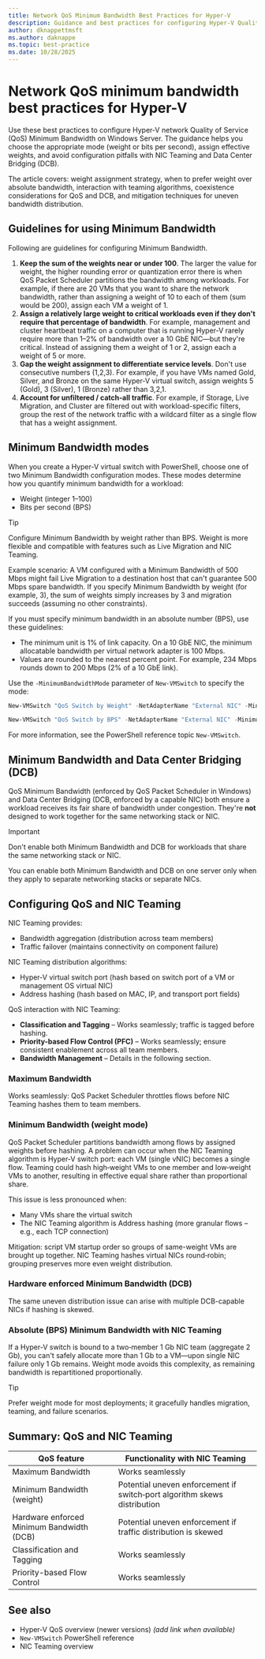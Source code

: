 ```yaml
---
title: Network QoS Minimum Bandwidth Best Practices for Hyper-V
description: Guidance and best practices for configuring Hyper-V Quality of Service (QoS) minimum bandwidth on Windows Server.
author: dknappettmsft
ms.author: daknappe
ms.topic: best-practice
ms.date: 10/28/2025
---
```


# Network QoS minimum bandwidth best practices for Hyper-V

Use these best practices to configure Hyper‑V network Quality of Service (QoS) Minimum Bandwidth on Windows Server. The guidance helps you choose the appropriate mode (weight or bits per second), assign effective weights, and avoid configuration pitfalls with NIC Teaming and Data Center Bridging (DCB).

The article covers: weight assignment strategy, when to prefer weight over absolute bandwidth, interaction with teaming algorithms, coexistence considerations for QoS and DCB, and mitigation techniques for uneven bandwidth distribution.

## Guidelines for using Minimum Bandwidth

Following are guidelines for configuring Minimum Bandwidth.

1. **Keep the sum of the weights near or under 100**. The larger the value for weight, the higher rounding error or quantization error there is when QoS Packet Scheduler partitions the bandwidth among workloads. For example, if there are 20 VMs that you want to share the network bandwidth, rather than assigning a weight of 10 to each of them (sum would be 200), assign each VM a weight of 1.
1. **Assign a relatively large weight to critical workloads even if they don't require that percentage of bandwidth**. For example, management and cluster heartbeat traffic on a computer that is running Hyper-V rarely require more than 1–2% of bandwidth over a 10 GbE NIC—but they're critical. Instead of assigning them a weight of 1 or 2, assign each a weight of 5 or more.
1. **Gap the weight assignment to differentiate service levels**. Don't use consecutive numbers (1,2,3). For example, if you have VMs named Gold, Silver, and Bronze on the same Hyper-V virtual switch, assign weights 5 (Gold), 3 (Silver), 1 (Bronze) rather than 3,2,1.
1. **Account for unfiltered / catch‑all traffic**. For example, if Storage, Live Migration, and Cluster are filtered out with workload-specific filters, group the rest of the network traffic with a wildcard filter as a single flow that has a weight assignment.

## Minimum Bandwidth modes

When you create a Hyper-V virtual switch with PowerShell, choose one of two Minimum Bandwidth configuration modes. These modes determine how you quantify minimum bandwidth for a workload:

- Weight (integer 1–100)
- Bits per second (BPS)

> [!TIP]
> Configure Minimum Bandwidth by weight rather than BPS. Weight is more flexible and compatible with features such as Live Migration and NIC Teaming.

Example scenario: A VM configured with a Minimum Bandwidth of 500 Mbps might fail Live Migration to a destination host that can't guarantee 500 Mbps spare bandwidth. If you specify Minimum Bandwidth by weight (for example, 3), the sum of weights simply increases by 3 and migration succeeds (assuming no other constraints).

If you must specify minimum bandwidth in an absolute number (BPS), use these guidelines:

- The minimum unit is 1% of link capacity. On a 10 GbE NIC, the minimum allocatable bandwidth per virtual network adapter is 100 Mbps.
- Values are rounded to the nearest percent point. For example, 234 Mbps rounds down to 200 Mbps (2% of a 10 GbE link).

Use the `-MinimumBandwidthMode` parameter of `New-VMSwitch` to specify the mode:

```powershell
New-VMSwitch "QoS Switch by Weight" -NetAdapterName "External NIC" -MinimumBandwidthMode Weight
```

```powershell
New-VMSwitch "QoS Switch by BPS" -NetAdapterName "External NIC" -MinimumBandwidthMode Absolute
```

For more information, see the PowerShell reference topic `New-VMSwitch`.

## Minimum Bandwidth and Data Center Bridging (DCB)

QoS Minimum Bandwidth (enforced by QoS Packet Scheduler in Windows) and Data Center Bridging (DCB, enforced by a capable NIC) both ensure a workload receives its fair share of bandwidth under congestion. They're **not** designed to work together for the same networking stack or NIC.

> [!IMPORTANT]
> Don't enable both Minimum Bandwidth and DCB for workloads that share the same networking stack or NIC.

You can enable both Minimum Bandwidth and DCB on one server only when they apply to separate networking stacks or separate NICs.

## Configuring QoS and NIC Teaming

NIC Teaming provides:

- Bandwidth aggregation (distribution across team members)
- Traffic failover (maintains connectivity on component failure)

NIC Teaming distribution algorithms:

- Hyper-V virtual switch port (hash based on switch port of a VM or management OS virtual NIC)
- Address hashing (hash based on MAC, IP, and transport port fields)

QoS interaction with NIC Teaming:

- **Classification and Tagging** – Works seamlessly; traffic is tagged before hashing.
- **Priority-based Flow Control (PFC)** – Works seamlessly; ensure consistent enablement across all team members.
- **Bandwidth Management** – Details in the following section.

### Maximum Bandwidth

Works seamlessly: QoS Packet Scheduler throttles flows before NIC Teaming hashes them to team members.

### Minimum Bandwidth (weight mode)

QoS Packet Scheduler partitions bandwidth among flows by assigned weights before hashing. A problem can occur when the NIC Teaming algorithm is Hyper-V switch port: each VM (single vNIC) becomes a single flow. Teaming could hash high‑weight VMs to one member and low‑weight VMs to another, resulting in effective equal share rather than proportional share.

This issue is less pronounced when:

- Many VMs share the virtual switch
- The NIC Teaming algorithm is Address hashing (more granular flows – e.g., each TCP connection)

Mitigation: script VM startup order so groups of same-weight VMs are brought up together. NIC Teaming hashes virtual NICs round‑robin; grouping preserves more even weight distribution.

### Hardware enforced Minimum Bandwidth (DCB)

The same uneven distribution issue can arise with multiple DCB-capable NICs if hashing is skewed.

### Absolute (BPS) Minimum Bandwidth with NIC Teaming

If a Hyper-V switch is bound to a two‑member 1 Gb NIC team (aggregate 2 Gb), you can't safely allocate more than 1 Gb to a VM—upon single NIC failure only 1 Gb remains. Weight mode avoids this complexity, as remaining bandwidth is repartitioned proportionally.

> [!TIP]
> Prefer weight mode for most deployments; it gracefully handles migration, teaming, and failure scenarios.

## Summary: QoS and NIC Teaming

| QoS feature | Functionality with NIC Teaming |
|-------------|--------------------------------|
| Maximum Bandwidth | Works seamlessly |
| Minimum Bandwidth (weight) | Potential uneven enforcement if switch‑port algorithm skews distribution |
| Hardware enforced Minimum Bandwidth (DCB) | Potential uneven enforcement if traffic distribution is skewed |
| Classification and Tagging | Works seamlessly |
| Priority-based Flow Control | Works seamlessly |

## See also

- Hyper-V QoS overview (newer versions) *(add link when available)*
- `New-VMSwitch` PowerShell reference
- NIC Teaming overview
